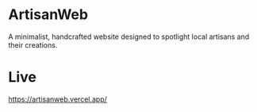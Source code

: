 # ArtisanWeb
A minimalist, handcrafted website designed to spotlight local artisans and their creations.


# Live
https://artisanweb.vercel.app/
